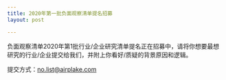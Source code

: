 ```yaml
---
title: 2020年第一批负面观察清单提名招募
layout: post

---
```

负面观察清单2020年第1批行业/企业研究清单提名正在招募中，请将你想要最想研究的行业/企业提交给我们，并附上你看好/质疑的背景原因和逻辑。

提交方式：no.list@airplake.com